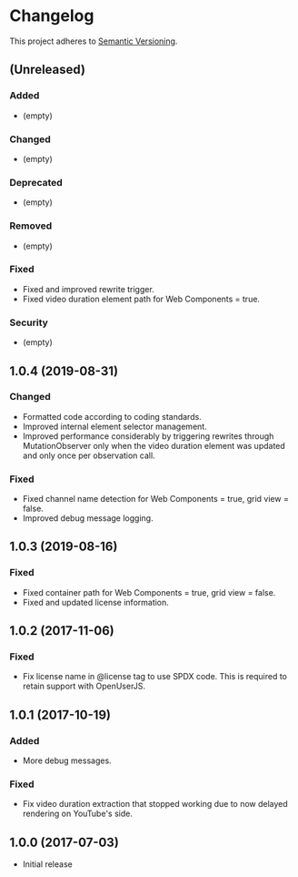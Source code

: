 # Changelog

This project adheres to [Semantic Versioning](http://semver.org/).

## (Unreleased)

### Added

*   (empty)

### Changed

*   (empty)

### Deprecated

*   (empty)

### Removed

*   (empty)

### Fixed

*   Fixed and improved rewrite trigger.
*   Fixed video duration element path for Web Components = true.

### Security

*   (empty)

## 1.0.4 (2019-08-31)

### Changed

*   Formatted code according to coding standards.
*   Improved internal element selector management.
*   Improved performance considerably by triggering rewrites through MutationObserver only when the video duration
    element was updated and only once per observation call.

### Fixed

*   Fixed channel name detection for Web Components = true, grid view = false.
*   Improved debug message logging.

## 1.0.3 (2019-08-16)

### Fixed

*   Fixed container path for Web Components = true, grid view = false.
*   Fixed and updated license information.

## 1.0.2 (2017-11-06)

### Fixed

*   Fix license name in @license tag to use SPDX code. This is required to retain support with OpenUserJS.

## 1.0.1 (2017-10-19)

### Added

*   More debug messages.

### Fixed

*   Fix video duration extraction that stopped working due to now delayed rendering on YouTube's side.

## 1.0.0 (2017-07-03)

*   Initial release
